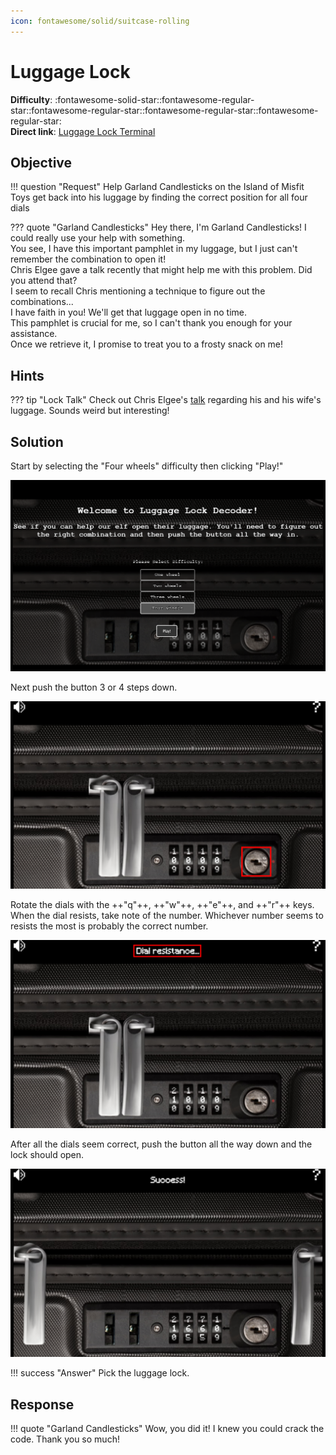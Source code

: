 ```yaml
---
icon: fontawesome/solid/suitcase-rolling
---
```


# Luggage Lock

**Difficulty**: :fontawesome-solid-star::fontawesome-regular-star::fontawesome-regular-star::fontawesome-regular-star::fontawesome-regular-star:<br/>
**Direct link**: [Luggage Lock Terminal](https://lockdecode.com/?&challenge=lockdecode&id=576549b3-7887-4d58-9897-254b509ea7fa)

## Objective

!!! question "Request"
    Help Garland Candlesticks on the Island of Misfit Toys get back into his luggage by finding the correct position for all four dials

??? quote "Garland Candlesticks"
    Hey there, I'm Garland Candlesticks! I could really use your help with something.<br>
    You see, I have this important pamphlet in my luggage, but I just can't remember the combination to open it!<br>
    Chris Elgee gave a talk recently that might help me with this problem. Did you attend that?<br>
    I seem to recall Chris mentioning a technique to figure out the combinations...<br>
    I have faith in you! We'll get that luggage open in no time.<br>
    This pamphlet is crucial for me, so I can't thank you enough for your assistance.<br>
    Once we retrieve it, I promise to treat you to a frosty snack on me!

## Hints

??? tip "Lock Talk"
    Check out Chris Elgee's [talk](https://youtu.be/ycM1hBSEyog) regarding his and his wife's luggage.  Sounds weird but interesting!

## Solution

Start by selecting the "Four wheels" difficulty then clicking "Play!"

![Start Menu](../img/objectives/luggage_lock/start_menu.png)

Next push the button 3 or 4 steps down.

![Lock Button](../img/objectives/luggage_lock/lock_button.png)

Rotate the dials with the ++"q"++, ++"w"++, ++"e"++, and ++"r"++ keys. When the dial resists, take note of the number. Whichever number seems to resists the most is probably the correct number.

![Dial Resistance](../img/objectives/luggage_lock/dial_resistance.png)

After all the dials seem correct, push the button all the way down and the lock should open.

![Success](../img/objectives/luggage_lock/success.png)

!!! success "Answer"
    Pick the luggage lock.

## Response

!!! quote "Garland Candlesticks"
    Wow, you did it! I knew you could crack the code. Thank you so much!

